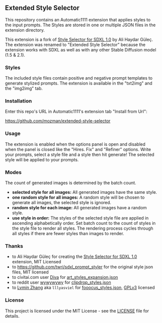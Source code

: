 ## Extended Style Selector

This repository contains an Automatic1111 extension that applies styles to 
the input prompts. The Styles are stored in one or multiple JSON files in the 
extension directory.

This extension is a fork of [Style Selector for SDXL 1.0](https://github.com/ahgsql/StyleSelectorXL.git) 
by Ali Haydar Güleç. The extension was renamed to "Extended Style Selector" because the 
extension works with SDXL as well as with any other Stable Diffusion model (1.5 & 2.1). 

### Styles

The included style files contain positive and negative prompt templates to generate 
stylized prompts. The extension is available in the "txt2img" and the "img2img" tab.

### Installation

Enter this repo's URL in Automatic1111's extension tab "Install from Url":

https://github.com/mozman/extended-style-selector

### Usage

The extension is enabled when the options panel is open and disabled when the panel is 
closed like the "Hires. Fix" and "Refiner" options.  Write your prompts, select a style 
file and a style then hit generate!  The selected style will be applied to your prompts.

### Modes

The count of generated images is determined by the batch count.

- **selected style for all images:** All generated images have the same style.
- **one random style for all images:** A random style will be chosen to generate all images, 
  the selected style is ignored.
- **random style for each image:** All generated images have a random style.
- **use style in order:** The styles of the selected style file are applied in ascending 
  alphabetically order. Set batch count to the count of styles in the style file to render 
  all styles. The rendering process cycles through all styles if there are fewer styles than 
  images to render. 

### Thanks

- to Ali Haydar Güleç for creating the [Style Selector for SDXL 1.0](https://github.com/ahgsql/StyleSelectorXL.git) extension, MIT Licensed
- to https://github.com/twri/sdxl_prompt_styler for the original style json files, MIT licensed
- to civitai.com user [Diva](https://civitai.com/user/Diva/models) for [art_styles_expansion.json](https://civitai.com/models/132426/art-styles-expansion-for-styleselectorxl?modelVersionId=145656)
- to reddit user [wywywywy](https://www.reddit.com/user/wywywywy/) for [clipdrop_styles.json](https://www.reddit.com/r/StableDiffusion/comments/15afvnb/sdxl_various_styles_keywords/)
- to [Lvmin Zhang](https://github.com/lllyasviel) aka `lllyasviel` for [fooocus_styles.json](https://github.com/lllyasviel/Fooocus/blob/main/modules/sdxl_styles.py), [GPLv3](https://www.gnu.org/licenses/gpl-3.0.html) licensed

### License

This project is licensed under the MIT License - see the [LICENSE](LICENSE) file for details.
